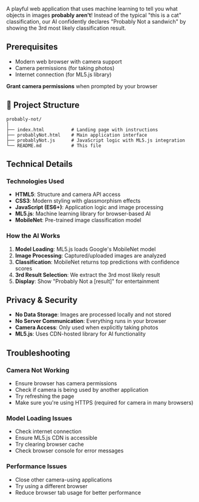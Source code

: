
A playful web application that uses machine learning to tell you what objects in images **probably aren't**! Instead of the typical "this is a cat" classification, our AI confidently declares "Probably Not a sandwich" by showing the 3rd most likely classification result.

## Prerequisites

- Modern web browser with camera support
- Camera permissions (for taking photos)
- Internet connection (for ML5.js library)


**Grant camera permissions** when prompted by your browser

## 📁 Project Structure

```
probably-not/
│
├── index.html          # Landing page with instructions
├── probablyNot.html    # Main application interface
├── probablyNot.js      # JavaScript logic with ML5.js integration
└── README.md           # This file
```

## Technical Details

### Technologies Used
- **HTML5**: Structure and camera API access
- **CSS3**: Modern styling with glassmorphism effects
- **JavaScript (ES6+)**: Application logic and image processing
- **ML5.js**: Machine learning library for browser-based AI
- **MobileNet**: Pre-trained image classification model

### How the AI Works
1. **Model Loading**: ML5.js loads Google's MobileNet model
2. **Image Processing**: Captured/uploaded images are analyzed
3. **Classification**: MobileNet returns top predictions with confidence scores
4. **3rd Result Selection**: We extract the 3rd most likely result
5. **Display**: Show "Probably Not a [result]" for entertainment


## Privacy & Security

- **No Data Storage**: Images are processed locally and not stored
- **No Server Communication**: Everything runs in your browser
- **Camera Access**: Only used when explicitly taking photos
- **ML5.js**: Uses CDN-hosted library for AI functionality


## Troubleshooting

### Camera Not Working
- Ensure browser has camera permissions
- Check if camera is being used by another application
- Try refreshing the page
- Make sure you're using HTTPS (required for camera in many browsers)

### Model Loading Issues
- Check internet connection
- Ensure ML5.js CDN is accessible
- Try clearing browser cache
- Check browser console for error messages

### Performance Issues
- Close other camera-using applications
- Try using a different browser
- Reduce browser tab usage for better performance
